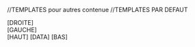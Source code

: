 //TEMPLATES pour autres contenue
//TEMPLATES PAR DEFAUT
<div class="containerLR">
	<div class="innerLR">
		<div class="RightLR">[DROITE]</div>
		<div class="LeftLR">[GAUCHE]</div>
		<div class="centreLR">
			[HAUT]
			[DATA]
			[BAS]
			<div class="finContenu"></div>
		</div>	
	</div>
</div>